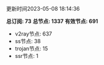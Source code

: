 更新时间2023-05-08 18:14:36

**总订阅: 73**
**总节点: 1337**
**有效节点: 691**
- v2ray节点: 637
- ss节点: 38
- trojan节点: 15
- ssr节点: 1
